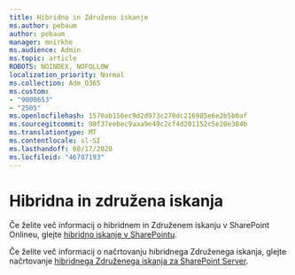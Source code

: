 ```yaml
---
title: Hibridno in Združeno iskanje
ms.author: pebaum
author: pebaum
manager: mnirkhe
ms.audience: Admin
ms.topic: article
ROBOTS: NOINDEX, NOFOLLOW
localization_priority: Normal
ms.collection: Adm_O365
ms.custom:
- "9000653"
- "2505"
ms.openlocfilehash: 1570ab156ec9d2d973c270dc216985e6e2b5b0af
ms.sourcegitcommit: 90f37eebec9aaa9e49c2cf4d201152c5e20e384b
ms.translationtype: MT
ms.contentlocale: sl-SI
ms.lasthandoff: 08/17/2020
ms.locfileid: "46787193"
---
```

# <a name="hybrid-and-federated-searches"></a>Hibridna in združena iskanja 

Če želite več informacij o hibridnem in Združenem iskanju v SharePoint Onlineu, glejte [hibridno iskanje v SharePointu](https://docs.microsoft.com/sharepoint/hybrid/hybrid-search-in-sharepoint).

Če želite več informacij o načrtovanju hibridnega Združenega iskanja, glejte načrtovanje [hibridnega Združenega iskanja za SharePoint Server](https://docs.microsoft.com/sharepoint/hybrid/plan-hybrid-federated-search).
